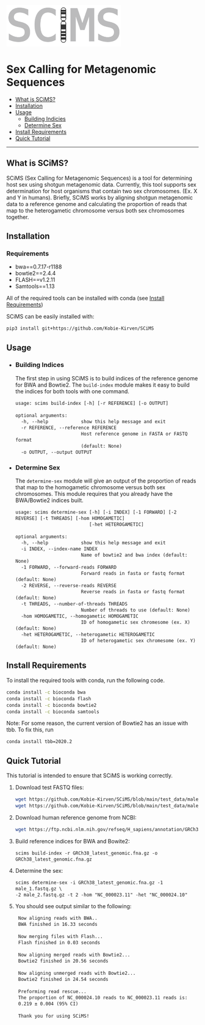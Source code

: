 
<img src="https://github.com/Kobie-Kirven/SCiMS/blob/main/docs/_static/logo.png" width="300">
<h1>Sex Calling for Metagenomic Sequences</h1>

- [What is SCiMS?](#What-is-SCiMS?)
- [Installation](#Installation)
- [Usage](#Usage)
  - [Building Indicies](#Building-Indices)
  - [Determine Sex](#Determine-Sex)
- [Install Requirements](#Install-Requirements)
- [Quick Tutorial](#Quick-Tutorial)
---
## What is SCiMS?
SCiMS (Sex Calling for Metagenomic Sequences) is a tool for determining 
host sex using shotgun metagenomic data. Currently, this tool supports sex
determination for host organisms that contain two sex chromosomes.
(Ex. X and Y in humans). Briefly, SCiMS works by aligning shotgun metagenomic
data to a reference genome and calculating the proportion of reads that map 
to the heterogametic chromosome versus both sex chromosomes together. 
## Installation

### Requirements
- bwa==0.7.17-r1188 
- bowtie2==2.4.4 
- FLASH==v1.2.11 
- Samtools==1.13

All of the required tools can be installed with conda (see [Install Requirements](#Install-Requirements))

SCiMS can be easily installed with:
```bash
pip3 install git+https://github.com/Kobie-Kirven/SCiMS
```
## Usage
- ### Building Indices
  The first step in using SCiMS is to build indices of the reference genome for
  BWA and Bowtie2. The ```build-index``` module makes it easy to build the indices
  for both tools with one command.
    ```
    usage: scims build-index [-h] [-r REFERENCE] [-o OUTPUT]

    optional arguments:
      -h, --help            show this help message and exit
      -r REFERENCE, --reference REFERENCE
                            Host reference genome in FASTA or FASTQ format
                            (default: None)
      -o OUTPUT, --output OUTPUT

    ```
- ### Determine Sex
  The ```determine-sex``` module will give an output of the proportion
  of reads that map to the homogametic chromosome versus both sex chromosomes. 
  This module requires that you already have the BWA/Bowtie2 indices built. 
    ```
    usage: scims determine-sex [-h] [-i INDEX] [-1 FORWARD] [-2 REVERSE] [-t THREADS] [-hom HOMOGAMETIC]
                               [-het HETEROGAMETIC]
    
    optional arguments:
      -h, --help            show this help message and exit
      -i INDEX, --index-name INDEX
                            Name of bowtie2 and bwa index (default: None)
      -1 FORWARD, --forward-reads FORWARD
                            Forward reads in fasta or fastq format (default: None)
      -2 REVERSE, --reverse-reads REVERSE
                            Reverse reads in fasta or fastq format (default: None)
      -t THREADS, --number-of-threads THREADS
                            Number of threads to use (default: None)
      -hom HOMOGAMETIC, --homogametic HOMOGAMETIC
                            ID of homogametic sex chromesome (ex. X) (default: None)
      -het HETEROGAMETIC, --heterogametic HETEROGAMETIC
                            ID of heterogametic sex chromesome (ex. Y) (default: None)
    ```
## Install Requirements
To install the required tools with conda, run the following code. 
```bash
conda install -c bioconda bwa
conda install -c bioconda flash
conda install -c bioconda bowtie2
conda install -c bioconda samtools
```
Note: For some reason, the current version of Bowtie2 has an issue with tbb. To fix this, 
run 
```bash
conda install tbb=2020.2
```
## Quick Tutorial
This tutorial is intended to ensure that SCiMS is working correctly. 
1. Download test FASTQ files:
   ```bash
   wget https://github.com/Kobie-Kirven/SCiMS/blob/main/test_data/male_1.fastq.gz
   wget https://github.com/Kobie-Kirven/SCiMS/blob/main/test_data/male_2.fastq.gz
   ```
2. Download human reference genome from NCBI:
   ```bash
   wget https://ftp.ncbi.nlm.nih.gov/refseq/H_sapiens/annotation/GRCh38_latest/refseq_identifiers/GRCh38_latest_genomic.fna.gz
   ```
3. Build reference indices for BWA and Bowite2:
   ```text
   scims build-index -r GRCh38_latest_genomic.fna.gz -o GRCh38_latest_genomic.fna.gz
   ```
4. Determine the sex:
   ```text
   scims determine-sex -i GRCh38_latest_genomic.fna.gz -1 male_1.fastq.gz \
   -2 male_2.fastq.gz -t 2 -hom "NC_000023.11" -het "NC_000024.10"
   ```
5. You should see output similar to the following:
   ```text
    Now aligning reads with BWA..
    BWA finished in 16.33 seconds
    
    Now merging files with Flash...
    Flash finished in 0.03 seconds
    
    Now aligning merged reads with Bowtie2...
    Bowtie2 finished in 20.56 seconds
    
    Now aligning unmerged reads with Bowtie2...
    Bowtie2 finished in 24.54 seconds
    
    Preforming read rescue...
    The proportion of NC_000024.10 reads to NC_000023.11 reads is:
    0.219 ± 0.004 (95% CI)
    
    Thank you for using SCiMS!
   ```